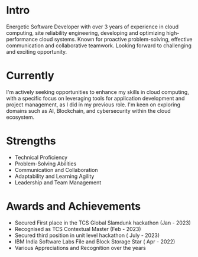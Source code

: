 
# Intro

Energetic Software Developer with over 3 years of experience in cloud computing, site reliability engineering, developing and
optimizing high-performance cloud systems. Known for proactive problem-solving, effective communication and collaborative
teamwork. Looking forward to challenging and exciting opportunity.

# Currently

I'm actively seeking opportunities to enhance my skills in cloud computing, with a specific focus on leveraging tools for application development and project management, as I did in my previous role. I'm keen on exploring domains such as AI, Blockchain, and cybersecurity within the cloud ecosystem.


# Strengths

- Technical Proficiency
- Problem-Solving Abilities
- Communication and Collaboration
- Adaptability and Learning Agility
- Leadership and Team Management


# Awards and Achievements

- Secured First place in the TCS Global Slamdunk hackathon (Jan - 2023)
- Recognised as TCS Contextual Master (Feb - 2023)
- Secured third position in unit level hackathon ( July - 2023)
- IBM India Software Labs File and Block Storage Star ( Apr - 2022)
- Various Appreciations and Recognition over the years
